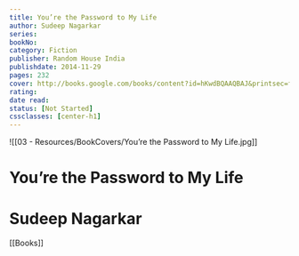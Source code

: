 ```yaml
---
title: You’re the Password to My Life 
author: Sudeep Nagarkar 
series: 
bookNo: 
category: Fiction 
publisher: Random House India 
publishdate: 2014-11-29 
pages: 232 
cover: http://books.google.com/books/content?id=hKwdBQAAQBAJ&printsec=frontcover&img=1&zoom=1&edge=curl&source=gbs_api 
rating: 
date read: 
status: [Not Started]
cssclasses: [center-h1]
---
```

![[03 - Resources/BookCovers/You’re the Password to My Life.jpg]]
# You’re the Password to My Life
# Sudeep Nagarkar







[[Books]]